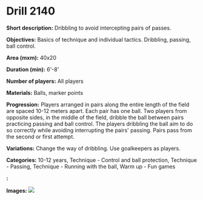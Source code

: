 # Drill 2140

**Short description:**
Dribbling to avoid intercepting pairs of passes.

**Objectives:**
Basics of technique and individual tactics. Dribbling, passing, ball control.

**Area (mxm):**
40x20

**Duration (min):**
6'-8'

**Number of players:**
All players

**Materials:**
Balls, marker points

**Progression:**
Players arranged in pairs along the entire length of the field are spaced 10-12 meters apart. Each pair has one ball. Two players from opposite sides, in the middle of the field, dribble the ball between pairs practicing passing and ball control. The players dribbling the ball aim to do so correctly while avoiding interrupting the pairs' passing. Pairs pass from the second or first attempt.

**Variations:**
Change the way of dribbling. Use goalkeepers as players.

**Categories:**
10-12 years, Technique - Control and ball protection, Technique - Passing, Technique - Running with the ball, Warm up - Fun games

**:**


**Images:**
![](https://www.coachingfutsal.com/\images\3b47c33d-a095-4707-8920-80fc6a1058b5_280.png)

